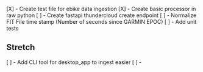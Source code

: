 [X] - Create test file for ebike data ingestion
[X] - Create basic processor in raw python
[ ] - Create fastapi thundercloud create endpoint
[ ] - Normalize FIT File time stamp (Number of seconds since GARMIN EPOC)
[ ] - Add unit tests


## Stretch
[ ] - Add CLI tool for desktop_app to ingest easier
[ ] - 